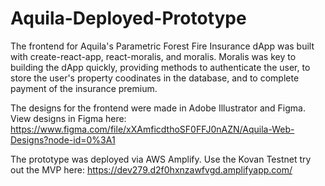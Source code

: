 # Aquila-Deployed-Prototype
The frontend for Aquila's Parametric Forest Fire Insurance dApp was built with create-react-app, react-moralis, and moralis. Moralis was key to building the dApp quickly, 
providing methods to authenticate the user, to store the user's property coodinates in the database, and to complete payment of the insurance premium. 

The designs for the frontend were made in Adobe Illustrator and Figma. View designs in Figma here: 
https://www.figma.com/file/xXAmficdthoSF0FFJ0nAZN/Aquila-Web-Designs?node-id=0%3A1

The prototype was deployed via AWS Amplify. Use the Kovan Testnet try out the MVP here: https://dev279.d2f0hxnzawfvgd.amplifyapp.com/  
